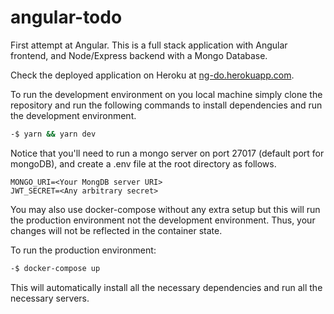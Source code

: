 # angular-todo

First attempt at Angular. This is a full stack application with Angular frontend, and Node/Express backend with a Mongo Database.

Check the deployed application on Heroku at [ng-do.herokuapp.com](https://ng-do.herokuapp.com/).

To run the development environment on you local machine simply clone the repository and run the following commands to install dependencies and run the development environment.

```sh
-$ yarn && yarn dev
```

Notice that you'll need to run a mongo server on port 27017 (default port for mongoDB), and create a .env file at the root directory as follows.

```env
MONGO_URI=<Your MongDB server URI>
JWT_SECRET=<Any arbitrary secret>
```

You may also use docker-compose without any extra setup but this will run the production environment not the development environment. Thus, your changes will not be reflected in the container state.

To run the production environment:

```sh
-$ docker-compose up
```

This will automatically install all the necessary dependencies and run all the necessary servers.
